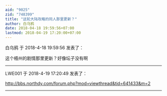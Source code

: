 ```yaml
---
aid: "9025"
zid: "748399"
title: "这轮大陆攻略的同人那里更新？"
author: 白乌鸦
date: 2018-04-18 19:59:56+07:00
lastmod: 2018-04-19 17:20:00+07:00
---
```


白乌鸦 于 2018-4-18 19:59:56 发表了：

这个梧州的剧情那里更新？好像坛子没有啊

---

LWE001 于 2018-4-19 17:20:49 发表了：

http://bbs.northdy.com/forum.php?mod=viewthread&tid=641433&m=2

---
